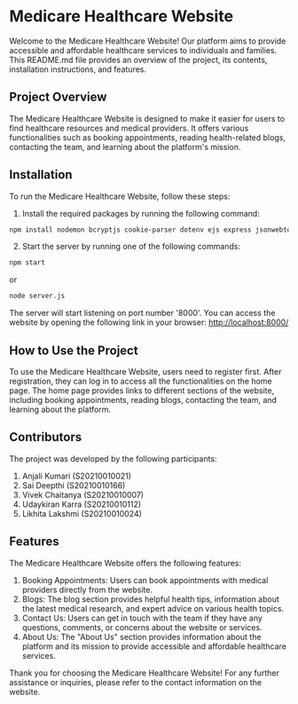 
# Medicare Healthcare Website

Welcome to the Medicare Healthcare Website! Our platform aims to provide accessible and affordable healthcare services to individuals and families. This README.md file provides an overview of the project, its contents, installation instructions, and features.

## Project Overview

The Medicare Healthcare Website is designed to make it easier for users to find healthcare resources and medical providers. It offers various functionalities such as booking appointments, reading health-related blogs, contacting the team, and learning about the platform's mission.

## Installation

To run the Medicare Healthcare Website, follow these steps:

1. Install the required packages by running the following command:

```bash
npm install nodemon bcryptjs cookie-parser dotenv ejs express jsonwebtoken mongoose mongodb@5 validator slugify morgan
```

2. Start the server by running one of the following commands:

```bash
npm start
```
or
```bash
node server.js
```

The server will start listening on port number '8000'. You can access the website by opening the following link in your browser: [http://localhost:8000/](http://localhost:8000/)

## How to Use the Project

To use the Medicare Healthcare Website, users need to register first. After registration, they can log in to access all the functionalities on the home page. The home page provides links to different sections of the website, including booking appointments, reading blogs, contacting the team, and learning about the platform.

## Contributors

The project was developed by the following participants:

1. Anjali Kumari (S20210010021)
2. Sai Deepthi (S20210010166)
3. Vivek Chaitanya (S20210010007)
4. Udaykiran Karra (S20210010112)
5. Likhita Lakshmi (S20210010024)

## Features

The Medicare Healthcare Website offers the following features:

1. Booking Appointments: Users can book appointments with medical providers directly from the website.
2. Blogs: The blog section provides helpful health tips, information about the latest medical research, and expert advice on various health topics.
3. Contact Us: Users can get in touch with the team if they have any questions, comments, or concerns about the website or services.
4. About Us: The "About Us" section provides information about the platform and its mission to provide accessible and affordable healthcare services.

Thank you for choosing the Medicare Healthcare Website! For any further assistance or inquiries, please refer to the contact information on the website.
